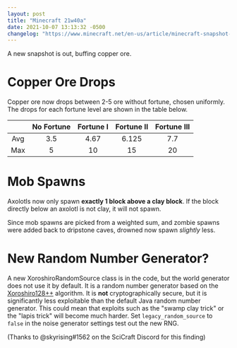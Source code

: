 ```yaml
---
layout: post
title: "Minecraft 21w40a"
date: 2021-10-07 13:13:32 -0500
changelog: "https://www.minecraft.net/en-us/article/minecraft-snapshot-21w40a"
---
```


A new snapshot is out, buffing copper ore.

# Copper Ore Drops

Copper ore now drops between 2-5 ore without fortune, chosen uniformly. The drops for each fortune level are shown in the table below.

| | No Fortune | Fortune I | Fortune II | Fortune III |
|:---:|:---:|:---:|:---:|:---:|
| Avg | 3.5 | 4.67 | 6.125 | 7.7 |
| Max | 5 | 10 | 15 | 20 |

# Mob Spawns

Axolotls now only spawn **exactly 1 block above a clay block**. If the block directly below an axolotl is not clay, it will not spawn.

Since mob spawns are picked from a weighted sum, and zombie spawns were added back to dripstone caves, drowned now spawn *slightly* less.

# New Random Number Generator?

A new XoroshiroRandomSource class is in the code, but the world generator does not use it by default. It is a random number generator based on the [Xoroshiro128++](https://prng.di.unimi.it/xoshiro128plusplus.c) algorithm. It is **not** cryptographically secure, but it is significantly less exploitable than the default Java random number generator. This could mean that exploits such as the "swamp clay trick" or the "lapis trick" will become much harder. Set `legacy_random_source` to `false` in the noise generator settings test out the new RNG.

(Thanks to @skyrising#1562 on the SciCraft Discord for this finding)

